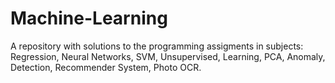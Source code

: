 # Machine-Learning

A repository with solutions to the programming assigments in subjects: 
Regression, Neural Networks, SVM, Unsupervised, Learning, PCA, Anomaly, Detection, Recommender System, Photo OCR.
